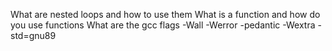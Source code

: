 What are nested loops and how to use them
What is a function and how do you use functions
What are the gcc flags -Wall -Werror -pedantic -Wextra -std=gnu89
